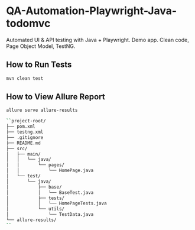 # QA-Automation-Playwright-Java-todomvc
Automated UI &amp; API testing with Java + Playwright. Demo app. Clean code, Page Object Model, TestNG.

## How to Run Tests
```bash
mvn clean test
```

## How to View Allure Report
```bash
allure serve allure-results

``project-root/
├── pom.xml
├── testng.xml
├── .gitignore
├── README.md
├── src/
│   ├── main/
│   │   └── java/
│   │       └── pages/
│   │           └── HomePage.java
│   └── test/
│       └── java/
│           ├── base/
│           │   └── BaseTest.java
│           ├── tests/
│           │   └── HomePageTests.java
│           └── utils/
│               └── TestData.java
└── allure-results/
``
